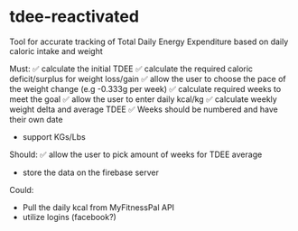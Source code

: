 # tdee-reactivated
 Tool for accurate tracking of Total Daily Energy Expenditure based on daily caloric intake and weight
 
 Must:
 ✅ calculate the initial TDEE
	✅ calculate the required caloric deficit/surplus for weight loss/gain
	✅ allow the user to choose the pace of the weight change (e.g -0.333g per week)
	✅ calculate required weeks to meet the goal
	✅ allow the user to enter daily kcal/kg
	✅ calculate weekly weight delta and average TDEE
	✅ Weeks should be numbered and have their own date
 - support KGs/Lbs
 
 Should:
	✅ allow the user to pick amount of weeks for TDEE average
 - store the data on the firebase server
 
 Could:
 - Pull the daily kcal from MyFitnessPal API
 - utilize logins (facebook?)
